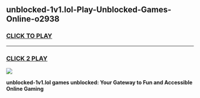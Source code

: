 
## unblocked-1v1.lol-Play-Unblocked-Games-Online-o2938
<h3>
<a href="https://premium76.site?title=unblocked-1v1.lol&ref=25A">CLICK TO PLAY</a></h3>
<hr>

<h3>
<a href="https://premium76.site?title=unblocked-1v1.lol&ref=25A">CLICK 2 PLAY</a>
  
</h3>

<a href="https://premium76.site?title=unblocked-1v1.lol&ref=25A"><img src="https://clearcache.store/games.png"></a>


**unblocked-1v1.lol games unblocked: Your Gateway to Fun and Accessible Online Gaming**
